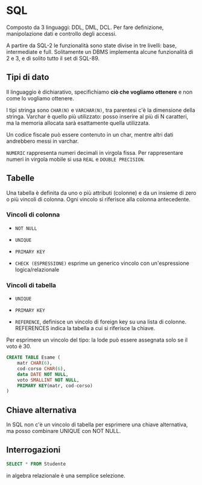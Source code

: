 # SQL

Composto da 3 linguaggi: DDL, DML, DCL. Per fare definizione, manipolazione dati e controllo degli accessi.

A partire da SQL-2 le funzionalità sono state divise in tre livelli: base, intermediate e full. Solitamente un DBMS
implementa alcune funzionalità di 2 e 3, e di solito tutto il set di SQL-89.

## Tipi di dato

Il linguaggio è dichiarativo, specifichiamo **ciò che vogliamo ottenere** e non come lo vogliamo ottenere.

I tipi stringa sono `CHAR(N)` e `VARCHAR(N)`, tra parentesi c'è la dimensione della stringa. Varchar è quello più
utilizzato: posso inserire al più di N caratteri, ma la memoria allocata sarà esattamente quella utilizzata.

Un codice fiscale può essere contenuto in un char, mentre altri dati andrebbero messi in varchar.

`NUMERIC` rappresenta numeri decimali in virgola fissa. Per rappresentare numeri in virgola mobile si usa `REAL` e
`DOUBLE PRECISION`.

## Tabelle

Una tabella è definita da uno o più attributi (colonne) e da un insieme di zero o più vincoli di colonna.
Ogni vincolo si riferisce alla colonna antecedente.

### Vincoli di colonna

- `NOT NULL`

- `UNIQUE`

- `PRIMARY KEY`

- `CHECK (ESPRESSIONE)` esprime un generico vincolo con un'espressione logica/relazionale

### Vincoli di tabella

- `UNIQUE`

- `PRIMARY KEY`

- `REFERENCE`, definisce un vincolo di foreign key su una lista di colonne. REFERENCES indica la tabella a cui si
riferisce la chiave.

Per esprimere un vincolo del tipo: la lode può essere assegnata solo se il voto è 30.

```sql
CREATE TABLE Esame (
    matr CHAR(6),
    cod-corso CHAR(6),
    data DATE NOT NULL,
    voto SMALLINT NOT NULL,
    PRIMARY KEY(matr, cod-corso)
)
```

## Chiave alternativa

In SQL non c'è un vincolo di tabella per esprimere una chiave alternativa, ma posso combinare UNIQUE con NOT NULL.

## Interrogazioni

```sql
SELECT * FROM Studente
```

in algebra relazionale è una semplice selezione.
